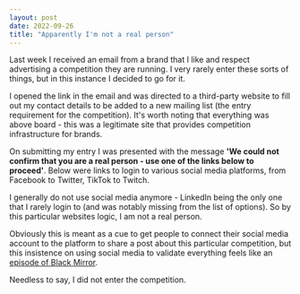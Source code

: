```yaml
---
layout: post
date: 2022-09-26
title: "Apparently I'm not a real person"
---
```

Last week I received an email from a brand that I like and respect advertising a competition they are running. I very rarely enter these sorts of things, but in this instance I decided to go for it.

I opened the link in the email and was directed to a third-party website to fill out my contact details to be added to a new mailing list (the entry requirement for the competition). It's worth noting that everything was above board - this was a legitimate site that provides competition infrastructure for brands.

On submitting my entry I was presented with the message **'We could not confirm that you are a real person - use one of the links below to proceed'**.  Below were links to login to various social media platforms, from Facebook to Twitter, TikTok to Twitch.

I generally do not use social media anymore - LinkedIn being the only one that I rarely login to (and was notably missing from the list of options).  So by this particular websites logic, I am not a real person.

Obviously this is meant as a cue to get people to connect their social media account to the platform to share a post about this particular competition, but this insistence on using social media to validate everything feels like an [episode of Black Mirror](https://www.imdb.com/title/tt5497778/).

Needless to say, I did not enter the competition.
